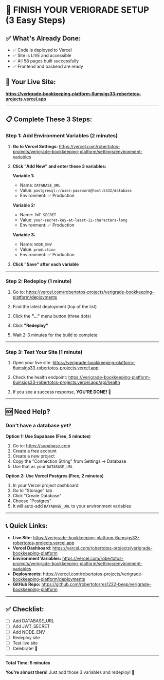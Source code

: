 # 🎯 FINISH YOUR VERIGRADE SETUP (3 Easy Steps)

## ✅ What's Already Done:
- ✅ Code is deployed to Vercel
- ✅ Site is LIVE and accessible
- ✅ All 58 pages built successfully
- ✅ Frontend and backend are ready

## 🚀 Your Live Site:
**https://verigrade-bookkeeping-platform-6umsigs33-robertotos-projects.vercel.app**

---

## 📋 Complete These 3 Steps:

### Step 1: Add Environment Variables (2 minutes)

1. **Go to Vercel Settings:**
   https://vercel.com/robertotos-projects/verigrade-bookkeeping-platform/settings/environment-variables

2. **Click "Add New" and enter these 3 variables:**

   **Variable 1:**
   - Name: `DATABASE_URL`
   - Value: `postgresql://user:password@host:5432/database`
   - Environment: ✅ Production

   **Variable 2:**
   - Name: `JWT_SECRET`
   - Value: `your-secret-key-at-least-32-characters-long`
   - Environment: ✅ Production

   **Variable 3:**
   - Name: `NODE_ENV`
   - Value: `production`
   - Environment: ✅ Production

3. **Click "Save" after each variable**

---

### Step 2: Redeploy (1 minute)

1. Go to: https://vercel.com/robertotos-projects/verigrade-bookkeeping-platform/deployments

2. Find the latest deployment (top of the list)

3. Click the **"..."** menu button (three dots)

4. Click **"Redeploy"**

5. Wait 2-3 minutes for the build to complete

---

### Step 3: Test Your Site (1 minute)

1. Open your live site:
   https://verigrade-bookkeeping-platform-6umsigs33-robertotos-projects.vercel.app

2. Check the health endpoint:
   https://verigrade-bookkeeping-platform-6umsigs33-robertotos-projects.vercel.app/api/health

3. If you see a success response, **YOU'RE DONE!** 🎉

---

## 🆘 Need Help?

### Don't have a database yet?

**Option 1: Use Supabase (Free, 5 minutes)**
1. Go to: https://supabase.com
2. Create a free account
3. Create a new project
4. Copy the "Connection String" from Settings → Database
5. Use that as your `DATABASE_URL`

**Option 2: Use Vercel Postgres (Free, 2 minutes)**
1. In your Vercel project dashboard
2. Go to "Storage" tab
3. Click "Create Database"
4. Choose "Postgres"
5. It will auto-add `DATABASE_URL` to your environment variables

---

## 📞 Quick Links:

- **Live Site:** https://verigrade-bookkeeping-platform-6umsigs33-robertotos-projects.vercel.app
- **Vercel Dashboard:** https://vercel.com/robertotos-projects/verigrade-bookkeeping-platform
- **Environment Variables:** https://vercel.com/robertotos-projects/verigrade-bookkeeping-platform/settings/environment-variables
- **Deployments:** https://vercel.com/robertotos-projects/verigrade-bookkeeping-platform/deployments
- **GitHub Repo:** https://github.com/robertotorres1222-beep/verigrade-bookkeeping-platform

---

## ✅ Checklist:

- [ ] Add DATABASE_URL
- [ ] Add JWT_SECRET
- [ ] Add NODE_ENV
- [ ] Redeploy site
- [ ] Test live site
- [ ] Celebrate! 🎉

---

**Total Time: 5 minutes**

**You're almost there!** Just add those 3 variables and redeploy! 🚀

